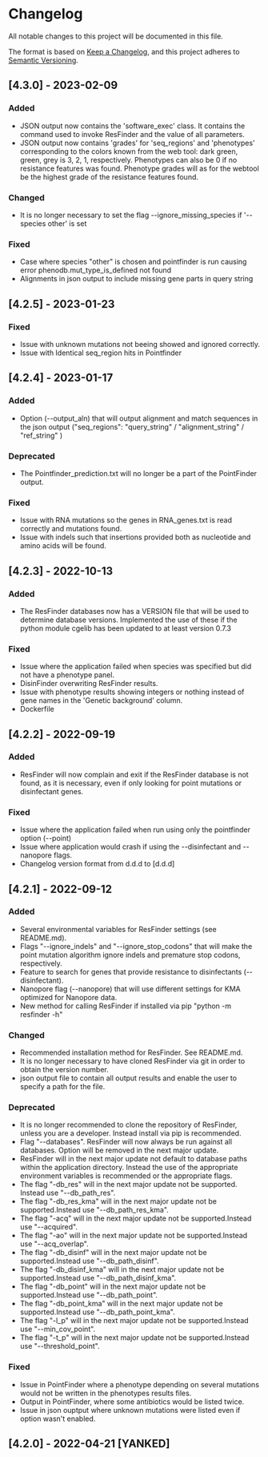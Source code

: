 # Changelog

All notable changes to this project will be documented in this file.

The format is based on [Keep a Changelog](https://keepachangelog.com/en/1.0.0/),
and this project adheres to [Semantic Versioning](https://semver.org/spec/v2.0.0.html).

## [4.3.0] - 2023-02-09

### Added

- JSON output now contains the 'software_exec' class. It contains the command used to invoke ResFinder and the value of all parameters.
- JSON output now contains 'grades' for 'seq_regions' and 'phenotypes' corresponding to the colors known from the web tool: dark green, green, grey is 3, 2, 1, respectively. Phenotypes can also be 0 if no resistance features was found. Phenotype grades will as for the webtool be the highest grade of the resistance features found.

### Changed

- It is no longer necessary to set the flag --ignore_missing_species if '--species other' is set

### Fixed

- Case where species "other" is chosen and pointfinder is run causing error phenodb.mut_type_is_defined not found
- Alignments in json output to include missing gene parts in query string

## [4.2.5] - 2023-01-23

### Fixed

- Issue with unknown mutations not beeing showed and ignored correctly.
- Issue with Identical seq_region hits in Pointfinder

## [4.2.4] - 2023-01-17

### Added

- Option (--output_aln) that will output alignment and match sequences in the json output ("seq_regions": "query_string" / "alignment_string" / "ref_string" )

### Deprecated

- The Pointfinder_prediction.txt will no longer be a part of the PointFinder output.

### Fixed

- Issue with RNA mutations so the genes in RNA_genes.txt is read correctly and mutations found.
- Issue with indels such that insertions provided both as nucleotide and amino acids will be found.

## [4.2.3] - 2022-10-13

### Added

- The ResFinder databases now has a VERSION file that will be used to determine database versions. Implemented the use of these if the python module cgelib has been updated to at least version 0.7.3

### Fixed

- Issue where the application failed when species was specified but did not have a phenotype panel.
- DisinFinder overwriting ResFinder results.
- Issue with phenotype results showing integers or nothing instead of gene names in the 'Genetic background' column.
- Dockerfile

## [4.2.2] - 2022-09-19

### Added

- ResFinder will now complain and exit if the ResFinder database is not found, as it is necessary, even if only looking for point mutations or disinfectant genes.

### Fixed

- Issue where the application failed when run using only the pointfinder option (--point)
- Issue where application would crash if using the --disinfectant and --nanopore flags.
- Changelog version format from d.d.d to [d.d.d]

## [4.2.1] - 2022-09-12

### Added

- Several environmental variables for ResFinder settings (see README.md).
- Flags "--ignore_indels" and "--ignore_stop_codons" that will make the point mutation algorithm ignore indels and premature stop codons, respectively.
- Feature to search for genes that provide resistance to disinfectants (--disinfectant).
- Nanopore flag (--nanopore) that will use different settings for KMA optimized for Nanopore data.
- New method for calling ResFinder if installed via pip "python -m resfinder -h"

### Changed

- Recommended installation method for ResFinder. See README.md.
- It is no longer necessary to have cloned ResFinder via git in order to obtain the version number.
- json output file to contain all output results and enable the user to specify a path for the file.

### Deprecated

- It is no longer recommended to clone the repository of ResFinder, unless you are a developer. Instead install via pip is recommended.
- Flag "--databases". ResFinder will now always be run against all databases. Option will be removed in the next major update.
- ResFinder will in the next major update not default to database paths within the application directory. Instead the use of the appropriate environment variables is recommended or the appropriate flags.
- The flag "-db_res" will in the next major update not be supported. Instead use "--db_path_res".
- The flag "-db_res_kma" will in the next major update not be supported.Instead use "--db_path_res_kma".
- The flag "-acq" will in the next major update not be supported.Instead use "--acquired".
- The flag "-ao" will in the next major update not be supported.Instead use "--acq_overlap".
- The flag "-db_disinf" will in the next major update not be supported.Instead use "--db_path_disinf".
- The flag "-db_disinf_kma" will in the next major update not be supported.Instead use "--db_path_disinf_kma".
- The flag "-db_point" will in the next major update not be supported.Instead use "--db_path_point".
- The flag "-db_point_kma" will in the next major update not be supported.Instead use "--db_path_point_kma".
- The flag "-l_p" will in the next major update not be supported.Instead use "--min_cov_point".
- The flag "-t_p" will in the next major update not be supported.Instead use "--threshold_point".

### Fixed

- Issue in PointFinder where a phenotype depending on several mutations would not be written in the phenotypes results files.
- Output in PointFinder, where some antibiotics would be listed twice.
- Issue in json ouptput where unknown mutations were listed even if option wasn't enabled.

## [4.2.0] - 2022-04-21 [YANKED]
